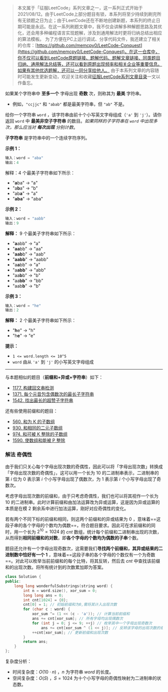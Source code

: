 > 本文属于「征服LeetCode」系列文章之一，这一系列正式开始于2021/08/12。由于LeetCode上部分题目有锁，本系列将至少持续到刷完所有无锁题之日为止；由于LeetCode还在不断地创建新题，本系列的终止日期可能是永远。在这一系列刷题文章中，我不仅会讲解多种解题思路及其优化，还会用多种编程语言实现题解，涉及到通用解法时更将归纳总结出相应的算法模板。
> <b></b>
> 为了方便在PC上运行调试、分享代码文件，我还建立了相关的仓库：[https://github.com/memcpy0/LeetCode-Conquest](https://github.com/memcpy0/LeetCode-Conquest)。在这一仓库中，你不仅可以看到LeetCode原题链接、题解代码、题解文章链接、同类题目归纳、通用解法总结等，还可以看到原题出现频率和相关企业等重要信息。如果有其他优选题解，还可以一同分享给他人。
> <b></b>
> 由于本系列文章的内容随时可能发生更新变动，欢迎关注和收藏[征服LeetCode系列文章目录](https://memcpy0.blog.csdn.net/article/details/119656559)一文以作备忘。

如果某个字符串中 **至多一个** 字母出现 **奇数** 次，则称其为 **最美** 字符串。
- 例如，`"ccjjc"` 和 `"abab"` 都是最美字符串，但 `"ab"` 不是。

给你一个字符串 `word` ，该字符串由前十个小写英文字母组成（`'a'` 到 `'j'`）。请你返回 `word` 中 **最美非空子字符串** 的数目。_如果同样的子字符串在 `word` 中出现多次，那么应当对 **每次出现** 分别计数_。

**子字符串** 是字符串中的一个连续字符序列。

**示例 1：**
```java
输入：word = "aba"
输出：4
```
解释：4 个最美子字符串如下所示：
- "**a**ba" -> "a"
- "a**b**a" -> "b"
- "ab**a**" -> "a"
- "**aba**" -> "aba"

**示例 2：**
```java
输入：word = "aabb"
输出：9
```
**解释：** 9 个最美子字符串如下所示：
- "**a**abb" -> "a"
- "**aa**bb" -> "aa"
- "**aab**b" -> "aab"
- "**aabb**" -> "aabb"
- "a**a**bb" -> "a"
- "a**abb**" -> "abb"
- "aa**b**b" -> "b"
- "aa**bb**" -> "bb"
- "aab**b**" -> "b"

**示例 3：**
```java
输入：word = "he"
输出：2
```
**解释：** 2 个最美子字符串如下所示：
- "**h**e" -> "h"
- "h**e**" -> "e"

**提示：**
- `1 <= word.length <= 10^5`
- `word` 由从 `'a'` 到 `'j'` 的小写英文字母组成

---
与本题相似的题目（**前缀和+异或+字符串**）如下：
- [1177. 构建回文串检测](https://leetcode.cn/problems/can-make-palindrome-from-substring)
- [1371. 每个元音包含偶数次的最长子字符串](https://leetcode.cn/problems/find-the-longest-substring-containing-vowels-in-even-counts/)
- [1542. 找出最长的超赞子字符串](https://leetcode.cn/problems/find-longest-awesome-substring/) 

还有些使用前缀和的题目：
- [560. 和为 K 的子数组](https://leetcode-cn.com/problems/subarray-sum-equals-k/)
- [930. 和相同的二元子数组](https://leetcode-cn.com/problems/binary-subarrays-with-sum/)
- [974. 和可被 K 整除的子数组](https://leetcode-cn.com/problems/subarray-sums-divisible-by-k/)
- [1590. 使数组和能被 P 整除](https://leetcode-cn.com/problems/make-sum-divisible-by-p/)
### 解法 奇偶性
由于我们只关心每个字母出现次数的奇偶性，因此可以将「字母出现次数」转换成「字母出现次数的奇偶性」，这可以用一个长为 $10$ 的二进制串表示，二进制串的第 $i$ 位为 $0$ 表示第 $i$ 个小写字母出现了偶数次，为 $1$ 表示第 $i$ 个小写字母出现了奇数次。

考虑字母出现次数的前缀和，由于只考虑奇偶性，我们也可以将其视作一个长为 $10$ 的二进制串。此时计算前缀和由加法运算改为异或运算，这是因为异或运算的本质是在模 $2$ 剩余系中进行加法运算，刚好对应奇偶性的变化。

若有两个不同下标的前缀和相同，则这两个前缀和的异或结果为 $0$ ，意味着==这段子串的各个字母的个数均为偶数==，符合题目要求。因此可在求前缀和的同时，用一个长为 $2^{10}=1024$ 的 $cnt$ 数组，统计每个前缀和二进制串出现的次数，从而得到**相同前缀和的对数**，即**各个字母的个数均为偶数的子串**个数。

题目还允许有一个字母出现奇数次，这需要我们**寻找两个前缀和，其异或结果的二进制数中恰好有一个 $1$** ，意味着==这段子串的各个字母的个数仅有一个为奇数==。对此可以枚举当前前缀和的每个比特，将其反转，然后去 $cnt$ 中查找该前缀和的出现次数。将所有统计到的次数累加即为答案。
```cpp
class Solution {
public:
    long long wonderfulSubstrings(string word) {
        int n = word.size(), xor_sum = 0;
        long long ans = 0;
        int cnt[1024] = {0};
        cnt[0] = 1; // 初始前缀和为0,需将其计入出现次数
        for (char c : word) {
            xor_sum ^= (1 << (c - 'a')); // 计算当前前缀和
            ans += cnt[xor_sum]; // 所有字母均出现偶数次
            for (int j = 0; j <= 9; ++j) // 枚举其中一个字母出现奇数次
                ans += cnt[xor_sum ^ (1 << j)]; // 反转该字母的出现次数的奇偶性
            ++cnt[xor_sum]; // 更新前缀和出现次数
        }
        return ans;
    }
};
```
复杂度分析：
- 时间复杂度：$O(10⋅n)$ ，$n$ 为字符串 $word$ 的长度。
- 空间复杂度：$O(S)$ ，$S=1024$ 为十个小写字母的奇偶性映射为二进制串的状态数。